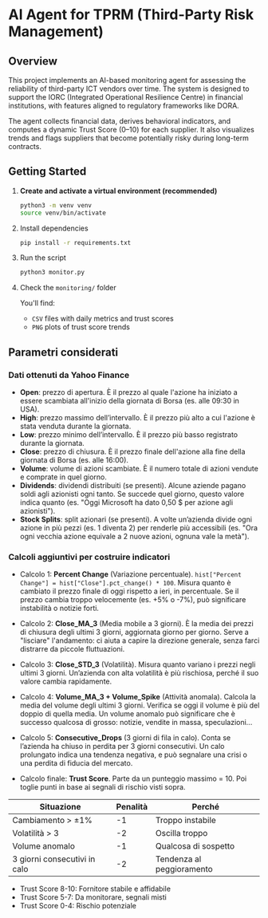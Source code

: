 # AI Agent for TPRM (Third-Party Risk Management)

## Overview

This project implements an AI-based monitoring agent for assessing the reliability of third-party ICT vendors over time. The system is designed to support the IORC (Integrated Operational Resilience Centre) in financial institutions, with features aligned to regulatory frameworks like DORA.

The agent collects financial data, derives behavioral indicators, and computes a dynamic Trust Score (0–10) for each supplier. It also visualizes trends and flags suppliers that become potentially risky during long-term contracts.

## Getting Started

1. **Create and activate a virtual environment (recommended)**

    ```bash
    python3 -m venv venv
    source venv/bin/activate
    ```

2. Install dependencies

    ```bash
    pip install -r requirements.txt
    ```

3. Run the script

    ```bash
    python3 monitor.py
    ```

4. Check the `monitoring/` folder

    You'll find:

    - `CSV` files with daily metrics and trust scores
    - `PNG` plots of trust score trends

## Parametri considerati

### Dati ottenuti da Yahoo Finance

- **Open**: prezzo di apertura. È il prezzo al quale l'azione ha iniziato a essere scambiata all'inizio della giornata di Borsa (es. alle 09:30 in USA).
- **High**: prezzo massimo dell’intervallo. È il prezzo più alto a cui l'azione è stata venduta durante la giornata.
- **Low**: prezzo minimo dell’intervallo. È il prezzo più basso registrato durante la giornata.
- **Close**: prezzo di chiusura. È il prezzo finale dell'azione alla fine della giornata di Borsa (es. alle 16:00).
- **Volume**: volume di azioni scambiate. È il numero totale di azioni vendute e comprate in quel giorno.
- **Dividends**: dividendi distribuiti (se presenti). Alcune aziende pagano soldi agli azionisti ogni tanto. Se succede quel giorno, questo valore indica quanto (es. "Oggi Microsoft ha dato 0,50 $ per azione agli azionisti").
- **Stock Splits**: split azionari (se presenti). A volte un’azienda divide ogni azione in più pezzi (es. 1 diventa 2) per renderle più accessibili (es. "Ora ogni vecchia azione equivale a 2 nuove azioni, ognuna vale la metà").

### Calcoli aggiuntivi per costruire indicatori

- Calcolo 1: **Percent Change** (Variazione percentuale). `hist["Percent Change"] = hist["Close"].pct_change() * 100`. Misura quanto è cambiato il prezzo finale di oggi rispetto a ieri, in percentuale. Se il prezzo cambia troppo velocemente (es. +5% o -7%), può significare instabilità o notizie forti.

- Calcolo 2: **Close_MA_3** (Media mobile a 3 giorni). È la media dei prezzi di chiusura degli ultimi 3 giorni, aggiornata giorno per giorno. Serve a "lisciare" l'andamento: ci aiuta a capire la direzione generale, senza farci distrarre da piccole fluttuazioni.

- Calcolo 3: **Close_STD_3** (Volatilità). Misura quanto variano i prezzi negli ultimi 3 giorni. Un’azienda con alta volatilità è più rischiosa, perché il suo valore cambia rapidamente.

- Calcolo 4: **Volume_MA_3 + Volume_Spike** (Attività anomala). Calcola la media del volume degli ultimi 3 giorni. Verifica se oggi il volume è più del doppio di quella media. Un volume anomalo può significare che è successo qualcosa di grosso: notizie, vendite in massa, speculazioni...

- Calcolo 5: **Consecutive_Drops** (3 giorni di fila in calo). Conta se l’azienda ha chiuso in perdita per 3 giorni consecutivi. Un calo prolungato indica una tendenza negativa, e può segnalare una crisi o una perdita di fiducia del mercato.

- Calcolo finale: **Trust Score**. Parte da un punteggio massimo = 10. Poi toglie punti in base ai segnali di rischio visti sopra.

| Situazione                   | Penalità | Perché                    |
|------------------------------|----------|---------------------------|
| Cambiamento > ±1%            | -1       | Troppo instabile          |
| Volatilità > 3               | -2       | Oscilla troppo            |
| Volume anomalo               | -1       | Qualcosa di sospetto      |
| 3 giorni consecutivi in calo | -2       | Tendenza al peggioramento |

- Trust Score 8-10: Fornitore stabile e affidabile
- Trust Score 5-7: Da monitorare, segnali misti
- Trust Score 0-4: Rischio potenziale
